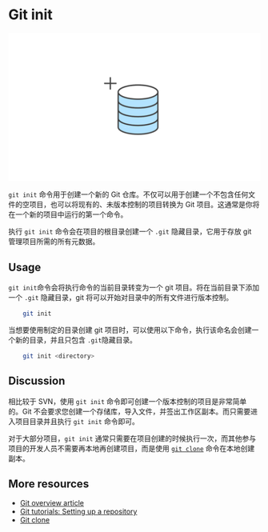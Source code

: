 # Git init

![```git init``` 示意图][m1]

```git init``` 命令用于创建一个新的 Git 仓库。不仅可以用于创建一个不包含任何文件的空项目，也可以将现有的、未版本控制的项目转换为 Git 项目。这通常是你将在一个新的项目中运行的第一个命令。

执行 ```git init``` 命令会在项目的根目录创建一个 ```.git``` 隐藏目录，它用于存放 git 管理项目所需的所有元数据。

## Usage

```git init```命令会将执行命令的当前目录转变为一个 git 项目。将在当前目录下添加一个 ```.git``` 隐藏目录，git 将可以开始对目录中的所有文件进行版本控制。

``` bash
    git init
```

当想要使用制定的目录创建 git 项目时，可以使用以下命令，执行该命名会创建一个新的目录，并且只包含 ```.git```隐藏目录。

``` bash
    git init <directory>
```

## Discussion

相比较于 SVN，使用 ```git init``` 命令即可创建一个版本控制的项目是非常简单的。Git 不会要求您创建一个存储库，导入文件，并签出工作区副本。而只需要进入项目目录并且执行 ```git init``` 命令即可。

对于大部分项目，```git init``` 通常只需要在项目创建的时候执行一次，而其他参与项目的开发人员不需要再本地再创建项目，而是使用 [```git clone```][3] 命令在本地创建副本。

## More resources

- [Git overview article][1]
- [Git tutorials: Setting up a repository][2]
- [Git clone][3]

<!-- Links -->
[1]: ./git-articles-overview.md
[2]: https://www.atlassian.com/git/tutorials/setting-up-a-repository/git-init
[3]: ./git-command-git-clone.md

<!-- Images -->
[m1]: ./media/git-command-git-init/git-init.png